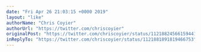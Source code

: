 ```yaml
---
date: "Fri Apr 26 21:03:15 +0000 2019"
layout: "like"
authorName: "Chris Coyier"
authorUrl: "https://twitter.com/chriscoyier"
originalPost: "https://twitter.com/chriscoyier/status/1121882456615944192"
inReplyTo: "https://twitter.com/chriscoyier/status/1121881891819466753"
---
```

